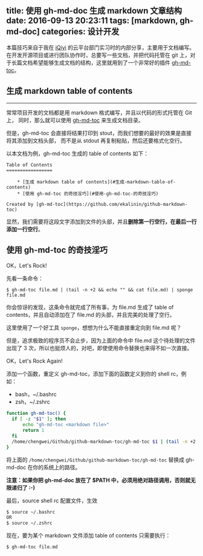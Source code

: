 title: 使用 gh-md-doc 生成 markdown 文章结构
date: 2016-09-13 20:23:11
tags: [markdown, gh-md-doc]
categories: 设计开发
---

本篇技巧来自于我在 [iQiyi](http://www.iqiyi.com) 的云平台部门实习时的内部分享，主要用于文档编写。
在开发开源项目或进行团队协作时，总要写一些文档，并把代码托管在 git 上，对于长篇文档希望能够生成文档的结构，这里就用到了一个非常好的插件 [gh-md-toc](https://github.com/ekalinin/github-markdown-toc)。

<!-- more -->

## 生成 markdown table of contents
---

常常项目开发的文档都是用 markdown 格式编写，并且以代码的形式托管在 Git 上，
同时，那么就可以使用 [gh-md-toc](https://github.com/ekalinin/github-markdown-toc)
来生成文档目录。

但是，gh-md-toc 会直接将结果打印到 stout，而我们想要的最好的效果是直接将其添加到文档头部，
而不是从 stdout 再复制粘贴，然后还要格式化空行。

以本文档为例，gh-md-toc 生成的 table of contents 如下：

```
Table of Contents
=================

    * [生成 markdown table of contents](#生成-markdown-table-of-contents)
    * [使用 gh-md-toc 的奇技淫巧](#使用-gh-md-toc-的奇技淫巧)

Created by [gh-md-toc](https://github.com/ekalinin/github-markdown-toc)
```

显然，我们需要将这段文字添加到文件的头部，并且**删除第一行空行，在最后一行添加一行空行**。

## 使用 gh-md-toc 的奇技淫巧

OK，Let's Rock!

先看一条命令：

```
$ gh-md-toc file.md | (tail -n +2 && echo "" && cat file.md) | sponge file.md
```

你会惊讶的发现，这条命令就完成了所有事，为 file.md 生成了 table of
contents，并且自动添加在了 file.md 的头部，并且完美的处理了空行。

这里使用了一个好工具 `sponge`，想想为什么不能直接重定向到 file.md 呢？

但是，追求极致的程序员不会止步，因为上面的命令中 file.md 这个待处理的文件出现了
3 次，所以也挺烦人的，对吧，即使使用命令替换也来得不如一次直接。

OK，Let's Rock Again!

添加一个函数，重定义 gh-md-toc，添加下面的函数定义到你的 shell rc，例如：

  - bash，~/.bashrc
  - zsh，~/.zshrc

```bash
function gh-md-toc() {
  if [ -z "$1" ]; then
      echo "gh-md-toc <markdown file>"
      return 1
  fi
  /home/chengwei/Github/github-markdown-toc/gh-md-toc $1 | (tail -n +2 && echo "" && cat $1) | sponge $1
}
```

将上面的 `/home/chengwei/Github/github-markdown-toc/gh-md-toc` 替换成 gh-md-doc
在你的系统上的路径。

**注意：如果你把 gh-md-doc 放在了 $PATH 中，必须用绝对路径调用，否则就无限递归了 :-)**

最后，source shell rc 配置文件，生效

```bash
$ source ~/.bashrc
OR
$ source ~/.zshrc
```

现在，要为某个 markdown 文件添加 table of contents 只需要执行：

```bash
$ gh-md-toc file.md
```

